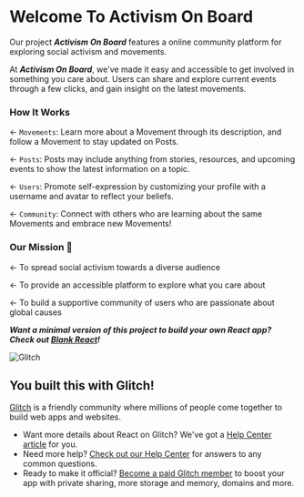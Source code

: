 # Welcome To Activism On Board

Our project **_Activism On Board_** features a online community platform for exploring social activism and movements. 

At **_Activism On Board_**, we've made it easy and accessible to get involved in something you care about.
Users can share and explore current events through a few clicks, and gain insight on the latest movements.

### How It Works

← `Movements`: Learn more about a Movement through its description, and follow a Movement to stay updated on Posts. 

← `Posts`: Posts may include anything from stories, resources, and upcoming events to show the latest information on a topic. 

← `Users`: Promote self-expression by customizing your profile with a username and avatar to reflect your beliefs.

← `Community`: Connect with others who are learning about the same Movements and embrace new Movements!

### Our Mission 📃

← To spread social activism towards a diverse audience 

← To provide an accessible platform to explore what you care about

← To build a supportive community of users who are passionate about global causes



**_Want a minimal version of this project to build your own React app? Check out [Blank React](https://glitch.com/edit/#!/remix/glitch-blank-react)!_**

![Glitch](https://cdn.glitch.com/a9975ea6-8949-4bab-addb-8a95021dc2da%2FLogo_Color.svg?v=1602781328576)

## You built this with Glitch!

[Glitch](https://glitch.com) is a friendly community where millions of people come together to build web apps and websites.

- Want more details about React on Glitch? We've got a [Help Center article](https://help.glitch.com/kb/article/112) for you.
- Need more help? [Check out our Help Center](https://help.glitch.com/) for answers to any common questions.
- Ready to make it official? [Become a paid Glitch member](https://glitch.com/pricing) to boost your app with private sharing, more storage and memory, domains and more.
